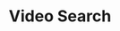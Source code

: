 ---
word: "true"

types: "word"

title: "Video Search"
enwords: "Video Search"
arabic: "البحث الآلي في المرئيات"
categories : ['Search', 'Information Retrieval', 'Human Language Technologies']
tags : ['video','search']
translators : ['Tarek Oraby']
arlexicons : ['ب']
enlexicons : ['v']
authors : ['Tarek Oraby']
citations: ['N/A']
sources: "N/A"
slug: ""
---